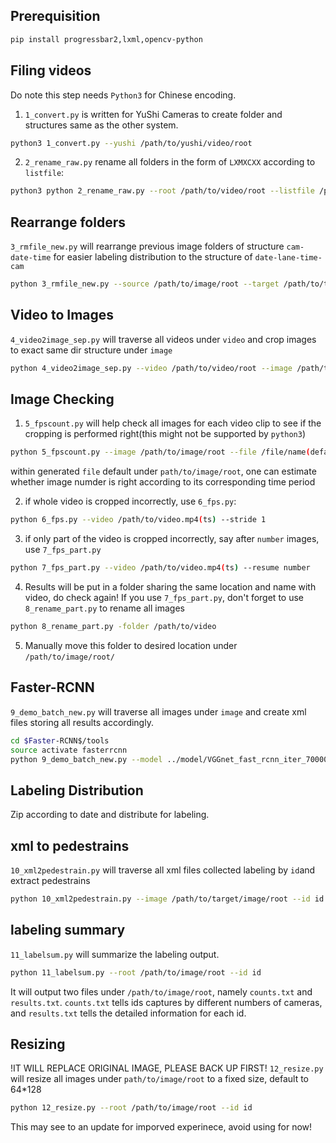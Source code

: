 ## Prerequisition
```sh
pip install progressbar2,lxml,opencv-python
```

## Filing videos
Do note this step needs `Python3` for Chinese encoding.

1. `1_convert.py` is written for YuShi Cameras to create folder and structures same as the other system.
```sh
python3 1_convert.py --yushi /path/to/yushi/video/root 
```


2. `2_rename_raw.py` rename all folders in the form of `LXMXCXX` according to `listfile`:
```sh
python3 python 2_rename_raw.py --root /path/to/video/root --listfile /path/to/list/file(default:Camlist.txt)
```

## Rearrange folders
`3_rmfile_new.py` will rearrange previous image folders of structure `cam-date-time` for easier labeling distribution to the structure of `date-lane-time-cam`
```sh
python 3_rmfile_new.py --source /path/to/image/root --target /path/to/target/image/root
```

## Video to Images
`4_video2image_sep.py` will traverse all videos under `video` and crop images to exact same dir structure under `image`
```sh
python 4_video2image_sep.py --video /path/to/video/root --image /path/to/image/root
```

## Image Checking
1. `5_fpscount.py` will help check all images for each video clip to see if the cropping is performed right(this might not be supported by `python3`)
```sh
python 5_fpscount.py --image /path/to/image/root --file /file/name(default:imagecounts.txt)
```

within generated `file` default under `path/to/image/root`, one can estimate whether image numder is right according to its corresponding time period

2. if whole video is cropped incorrectly, use `6_fps.py`:
```sh
python 6_fps.py --video /path/to/video.mp4(ts) --stride 1
```
3. if only part of the video is cropped incorrectly, say after `number` images, use `7_fps_part.py`
```sh
python 7_fps_part.py --video /path/to/video.mp4(ts) --resume number
```
4. Results will be put in a folder sharing the same location and name with video, do check again! If you use `7_fps_part.py`, don't forget to use `8_rename_part.py` to rename all images
```sh
python 8_rename_part.py -folder /path/to/video 
```
5. Manually move this folder to desired location under `/path/to/image/root/`



## Faster-RCNN
`9_demo_batch_new.py` will traverse all images under `image` and create xml files storing all results accordingly.
```sh
cd $Faster-RCNN$/tools
source activate fasterrcnn
python 9_demo_batch_new.py --model ../model/VGGnet_fast_rcnn_iter_70000.ckpt --image /path/to/target/image/root 
```

## Labeling Distribution
Zip according to date and distribute for labeling.


## xml to pedestrains
`10_xml2pedestrain.py` will traverse all xml files collected labeling by `id`and extract pedestrains
```sh
python 10_xml2pedestrain.py --image /path/to/target/image/root --id id --target target/folder/name(default:dataset)
```


## labeling summary
`11_labelsum.py` will summarize the labeling output.
```sh
python 11_labelsum.py --root /path/to/image/root --id id
```
It will output two files under `/path/to/image/root`, namely `counts.txt` and `results.txt`. `counts.txt` tells ids captures by different numbers of cameras, and `results.txt` tells the detailed information for each id.

## Resizing
!IT WILL REPLACE ORIGINAL IMAGE, PLEASE BACK UP FIRST!
`12_resize.py` will resize all images under `path/to/image/root` to a fixed size, default to 64*128
```sh
python 12_resize.py --root /path/to/image/root --id id 
```
This may see to an update for imporved experinece, avoid using for now!

